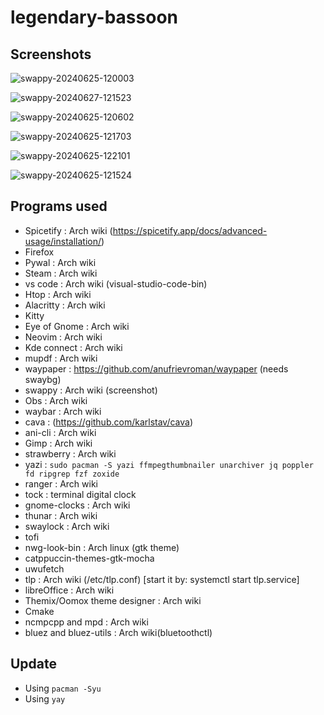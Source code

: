 # legendary-bassoon
## Screenshots

![swappy-20240625-120003](https://github.com/notsuju/legendary-bassoon/assets/131643792/81ff1886-15c4-4a40-b439-445ea364f7be)

![swappy-20240627-121523](https://github.com/notsuju/legendary-bassoon/assets/131643792/15d15130-7453-423f-86ef-5d9a956b46d0)

![swappy-20240625-120602](https://github.com/notsuju/legendary-bassoon/assets/131643792/f7d499b3-3c73-40e2-9bf1-2acd1299fd83)

![swappy-20240625-121703](https://github.com/notsuju/legendary-bassoon/assets/131643792/b3ac56e7-ac9c-4a23-96ed-91df8b910759)

![swappy-20240625-122101](https://github.com/notsuju/legendary-bassoon/assets/131643792/cccd2534-37df-4d0b-8458-e6c4d0967e30)

![swappy-20240625-121524](https://github.com/notsuju/legendary-bassoon/assets/131643792/01c5ef22-d13f-4653-97b8-02f5ef49014f)

## Programs used

+ Spicetify : Arch wiki (https://spicetify.app/docs/advanced-usage/installation/)
+ Firefox
+ Pywal : Arch wiki
+ Steam : Arch wiki
+ vs code : Arch wiki (visual-studio-code-bin)
+ Htop : Arch wiki
+ Alacritty : Arch wiki
+ Kitty 
+ Eye of Gnome : Arch wiki
+ Neovim : Arch wiki
+ Kde connect : Arch wiki
+ mupdf : Arch wiki
+ waypaper : https://github.com/anufrievroman/waypaper (needs swaybg)
+ swappy : Arch wiki (screenshot)
+ Obs : Arch wiki
+ waybar : Arch wiki
+ cava : (https://github.com/karlstav/cava)
+ ani-cli : Arch wiki
+ Gimp : Arch wiki
+ strawberry : Arch wiki
+ yazi : `sudo pacman -S yazi ffmpegthumbnailer unarchiver jq poppler fd ripgrep fzf zoxide`
+ ranger : Arch wiki
+ tock : terminal digital clock
+ gnome-clocks : Arch wiki
+ thunar : Arch wiki
+ swaylock : Arch wiki
+ tofi
+ nwg-look-bin : Arch linux (gtk theme)
+ catppuccin-themes-gtk-mocha
+ uwufetch
+ tlp : Arch wiki (/etc/tlp.conf) [start it by: systemctl start tlp.service]
+ libreOffice : Arch wiki
+ Themix/Oomox theme designer : Arch wiki
+ Cmake
+ ncmpcpp and mpd : Arch wiki
+ bluez and bluez-utils : Arch wiki(bluetoothctl)

## Update

+ Using `pacman -Syu`
+ Using `yay`
